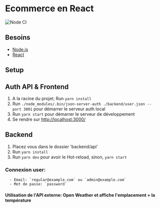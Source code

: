 # Ecommerce en React

![Node CI](https://github.com/ianisparfait/Units/workflows/Node%20CI/badge.svg)

## Besoins

* [Node.js](https://nodejs.org/en/)
* [React](https://fr.reactjs.org/)

## Setup
## Auth API & Frontend

1. A la racine du projet; Run `yarn install`
2. Run `./node_modules/.bin/json-server-auth ./backend/user.json --port 3001` pour démarrer le serveur auth local
3. Run `yarn start` pour démarrer le serveur de développement
4. Se rendre sur [http://localhost:3000/](http://localhost:3000/)  

## Backend
1. Placez vous dans le dossier 'backend/api'
2. Run `yarn install`
3. Run `yarn dev` pour avoir le Hot-reload, sinon, `yarn start`


### Connexion user:  
      - Email: `regular@example.com` ou `admin@example.com`  
      - Mot de passe: `password`

#### Utilisation de l'API externe: Open Weather et affiche l'emplacement + la température